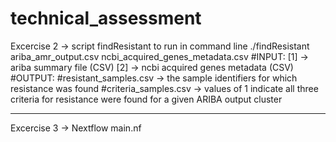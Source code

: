 # technical_assessment
Excercise 2 -> script findResistant
  to run in command line
  ./findResistant ariba_amr_output.csv ncbi_acquired_genes_metadata.csv
#INPUT:
        [1] -> ariba summary file (CSV)
        [2] -> ncbi acquired genes metadata (CSV)
#OUTPUT:
        #resistant_samples.csv -> the sample identifiers for which resistance was found
        #criteria_samples.csv -> values of 1 indicate all three criteria for resistance were found for a given ARIBA output cluster

-------------------------

Excercise 3 -> Nextflow 
  main.nf
